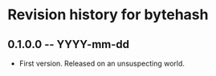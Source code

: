 # Revision history for bytehash

## 0.1.0.0 -- YYYY-mm-dd

* First version. Released on an unsuspecting world.
